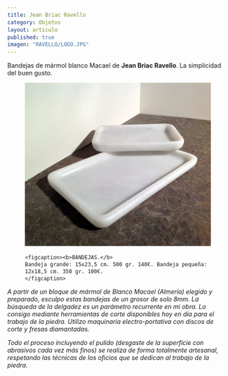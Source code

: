 ```yaml
---
title: Jean Briac Ravello
category: Objetos
layout: articulo
published: true
imagen: "RAVELLO/LOGO.JPG"
---
```

Bandejas de mármol blanco Macael de **Jean Briac Ravello**. La simplicidad del buen gusto.

<figure>
	<a href="/images/RAVELLO/BANDEJAS.jpg"><img src="/images/RAVELLO/BANDEJAS.jpg" alt="Bandeja de mármol"></a>

	<figcaption><b>BANDEJAS.</b>
	Bandeja grande: 15x23,5 cm. 500 gr. 140€. Bandeja pequeña: 12x18,5 cm. 350 gr. 100€.	
    </figcaption>
</figure>

_A partir de un bloque de mármol de Blanco Macael (Almería) elegido y preparado, esculpo estas bandejas de un grosor de solo 8mm. La búsqueda de la delgadez es un parámetro  recurrente en mi obra. Lo consigo mediante herramientas de corte disponibles hoy en día para el trabajo de la piedra. Utilizo maquinaria electro-portativa con discos de corte y fresas diamantadas._ 

_Todo el proceso incluyendo el pulido (desgaste de la superficie con abrasivos cada vez más finos) se realiza de forma totalmente artesanal, respetando las técnicas de los oficios que se dedican al trabajo de la piedra._
